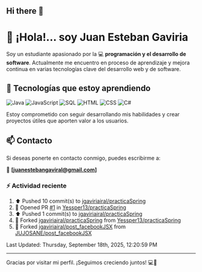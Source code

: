 ## Hi there 👋

# 👋 ¡Hola!... soy Juan Esteban Gaviria 

Soy un estudiante apasionado por la 
:computer: **programación y el desarrollo de software**. 
Actualmente me encuentro en proceso de aprendizaje y mejora continua en varias tecnologías clave del desarrollo web y de software.

## 🚀 Tecnologías que estoy aprendiendo

<p align="left">
  <img src="https://img.shields.io/badge/Java-007396?style=for-the-badge&logo=java&logoColor=white" alt="Java" />
  <img src="https://img.shields.io/badge/JavaScript-F7DF1E?style=for-the-badge&logo=javascript&logoColor=black" alt="JavaScript" />
  <img src="https://img.shields.io/badge/SQL-4479A1?style=for-the-badge&logo=postgresql&logoColor=white" alt="SQL" />
  <img src="https://img.shields.io/badge/HTML5-E34F26?style=for-the-badge&logo=html5&logoColor=white" alt="HTML" />
  <img src="https://img.shields.io/badge/CSS3-1572B6?style=for-the-badge&logo=css3&logoColor=white" alt="CSS" />
  <img src="https://img.shields.io/badge/C%23-239120?style=for-the-badge&logo=c-sharp&logoColor=white" alt="C#" />
</p>

Estoy comprometido con seguir desarrollando mis habilidades y crear proyectos útiles que aporten valor a los usuarios.

## 📫 Contacto

Si deseas ponerte en contacto conmigo, puedes escribirme a:

📧 **[juanestebangaviral@gmail.com]**


### :zap: Actividad reciente
<!--RECENT_ACTIVITY:start-->
1. ⬆️ Pushed 10 commit(s) to [jgaviriairal/practicaSpring](https://github.com/jgaviriairal/practicaSpring)<br>
2. 💪 Opened PR [#1](https://github.com/Yessper13/practicaSpring/pull/1) in [Yessper13/practicaSpring](https://github.com/Yessper13/practicaSpring)<br>
3. ⬆️ Pushed 1 commit(s) to [jgaviriairal/practicaSpring](https://github.com/jgaviriairal/practicaSpring)<br>
4. 🔱 Forked [jgaviriairal/practicaSpring](https://github.com/jgaviriairal/practicaSpring) from [Yessper13/practicaSpring](https://github.com/Yessper13/practicaSpring)<br>
5. 🔱 Forked [jgaviriairal/post_facebookJSX](https://github.com/jgaviriairal/post_facebookJSX) from [JUJOSANE/post_facebookJSX](https://github.com/JUJOSANE/post_facebookJSX)<br>
<!--RECENT_ACTIVITY:end-->

<!--RECENT_ACTIVITY:last_update-->
Last Updated: Thursday, September 18th, 2025, 12:20:59 PM
<!--RECENT_ACTIVITY:last_update_end-->

---

Gracias por visitar mi perfil. ¡Seguimos creciendo juntos! 💻🌱
